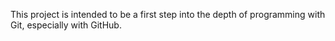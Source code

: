 This project is intended to be a first step into the depth of programming with Git, especially with GitHub.
